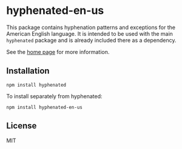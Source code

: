 # hyphenated-en-us

This package contains hyphenation patterns and exceptions for the American
English language. It is intended to be used with the main `hyphenated` package
and is already included there as a dependency.

See the [home page](https://github.com/sergeysolovev/hyphenated) for more
information.

## Installation

```shell
npm install hyphenated
```

To install separately from hyphenated:

```shell
npm install hyphenated-en-us
```

## License

MIT
